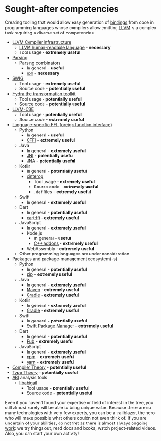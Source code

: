 # Sought-after competencies

Creating tooling that would allow easy generation of [bindings] from code in programming languages whose compilers allow emitting [LLVM] is a complex task requiring a diverse set of competencies.

* [LLVM Compiler Infrastructure]
  - [LLVM human-readable language][LLVM] - **necessary**
  - Tool usage - **extremely useful**
* [Parsing]
  - Parsing combinators
    + In general - **useful**
    + [`nom`] - **necessary**
* [SWIG]
  - Tool usage - **extremely useful**
  - Source code - **potentially useful**
* [Hydra the transformation toolkit]
  - Tool usage - **potentially useful**
  - Source code - **potentially useful**
* [LLVM-CBE]
  - Tool usage - **potentially useful**
  - Source code - **extremely useful**
* [Language-specific FFI (foreign function interface)][FFI]
  - Python
    + In general - **useful**
    + [CFFI](https://cffi.readthedocs.io/en/latest/) - **extremely useful**
  - Java
    + In general - **extremely useful**
    + [JNI](https://en.wikipedia.org/wiki/Java_Native_Interface) - **potentially useful**
    + [JNA](https://github.com/java-native-access/jna) - **potentially useful**
  - Kotlin
    + In general - **potentially useful**
    + [cinterop](https://kotlinlang.org/docs/native-c-interop.html)
      * Tool usage - **extremely useful**
      * Source code - **extremely useful**
      * `.def` files - **extremely useful**
  - Swift
    + In general - **extremely useful**
  - Dart
    + In general - **potentially useful**
    + [dart:ffi](https://dart.dev/guides/libraries/c-interop) - **extremely useful**
  - JavaScript
    + In general - **extremely useful**
    + Node.js
      * In general - **useful**
      * [C++ addons](https://nodejs.org/api/addons.html#c-addons) - **extremely useful**
    + WebAssembly - **extremely useful**
  - Other programming languages are under consideration
* Packages and package-management ecosystem(-s)
  - Python
    + In general - **potentially useful**
    + [pip](https://en.wikipedia.org/wiki/Pip_(package_manager)) - **extremely useful**
  - Java
    + In general - **extremely useful**
    + [Maven](https://maven.apache.org/) - **extremely useful**
    + [Gradle] - **extremely useful**
  - Kotlin
    + In general - **extremely useful**
    + [Gradle] - **extremely useful**
  - Swift
    + In general - **potentially useful**
    + [Swift Package Manager](https://www.swift.org/package-manager/) - **extremely useful**
  - Dart
    + In general - **potentially useful**
    + [Pub](https://pub.dev/) - **extremely useful**
  - JavaScript
    + In general - **extremely useful**
    + [npm](https://www.npmjs.com/) - **extremely useful**
    + [yarn](https://en.wikipedia.org/wiki/Yarn_(package_manager)) - **extremely useful**
* [Compiler Theory] - **potentially useful**
* [Type Theory] - **potentially useful**
* [ABI] analysis tools
  - [libabigail](https://man7.org/linux/man-pages/man7/libabigail.7.html)
    + Tool usage - **potentially useful**
    + Source code - **potentially useful**

Even if you haven't found your expertise or field of interest in the tree, you still almost surely will be able to bring unique value. Because there are so many technologies with very few experts, you can be a trailblazer, the hero who will make possible what others couldn not even think of. If you are uncertain of your abilities, do not fret as there is almost always [ongoing work](https://github.com/cross-lang-and-cross-platform/cross-lang-and-cross-platform/blob/main/ONGOING_WORK.md): we try things out, read docs and books, watch project-related videos. Also, you can start your own activity!

[bindings]: https://en.wikipedia.org/wiki/Language_binding
[LLVM]: https://llvm.org/docs/LangRef.html#abstract
[LLVM Compiler Infrastructure]: https://llvm.org/
[Parsing]: https://en.wikipedia.org/wiki/Parsing
[`nom`]: https://crates.io/crates/nom
[LLVM-CBE]: https://github.com/JuliaComputingOSS/llvm-cbe
[Compiler Theory]: https://en.wikipedia.org/wiki/Compiler#Compiler_construction
[Type Theory]: https://en.wikipedia.org/wiki/Type_theory
[SWIG]: http://www.swig.org/
[Hydra the transformation toolkit]: https://github.com/CategoricalData/hydra
[FFI]: https://en.wikipedia.org/wiki/Foreign_function_interface
[Gradle]: https://en.wikipedia.org/wiki/Gradle
[ABI]: https://en.wikipedia.org/wiki/Application_binary_interface
